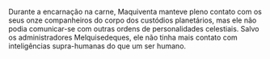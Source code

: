 ﻿Durante a encarnação na carne, Maquiventa manteve pleno contato com os seus onze companheiros do corpo dos custódios planetários, mas ele não podia comunicar-se com outras ordens de personalidades celestiais. Salvo os administradores Melquisedeques, ele não tinha mais contato com inteligências supra-humanas do que um ser humano.